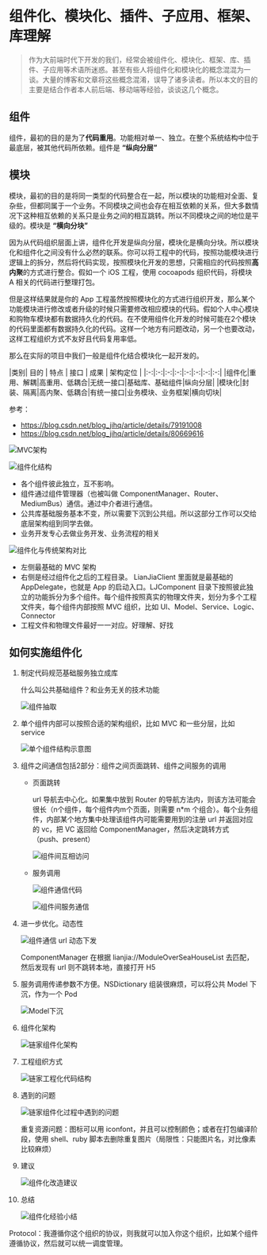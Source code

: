 # 组件化、模块化、插件、子应用、框架、库理解



> 作为大前端时代下开发的我们，经常会被组件化、模块化、框架、库、插件、子应用等术语所迷惑。甚至有些人将组件化和模块化的概念混混为一谈。大量的博客和文章将这些概念混淆，误导了诸多读者。所以本文的目的主要是结合作者本人前后端、移动端等经验，谈谈这几个概念。


## 组件

组件，最初的目的是为了**代码重用**。功能相对单一、独立。在整个系统结构中位于最底层，被其他代码所依赖。组件是 **“纵向分层”**


## 模块

模块，最初的目的是将同一类型的代码整合在一起，所以模块的功能相对全面、复杂些，但都同属于一个业务。不同模块之间也会存在相互依赖的关系，但大多数情况下这种相互依赖的关系只是业务之间的相互跳转。所以不同模块之间的地位是平级的。模块是 **“横向分块”**

因为从代码组织层面上讲，组件化开发是纵向分层，模块化是横向分块。所以模块化和组件化之间没有什么必然的联系。你可以将工程中的代码，按照功能模块进行逻辑上的拆分，然后将代码实现，按照模块化开发的思想，只需相应的代码按照**高内聚**的方式进行整合。假如一个 iOS 工程，使用 cocoapods 组织代码，将模块 A 相关的代码进行整理打包。

但是这样结果就是你的 App 工程虽然按照模块化的方式进行组织开发，那么某个功能模块进行修改或者升级的时候只需要修改相应模块的代码。假如个人中心模块和购物车模块都有数据持久化的代码。在不使用组件化开发的时候可能在2个模块的代码里面都有数据持久化的代码。这样一个地方有问题改动，另一个也要改动，这样工程组织方式不友好且代码复用率低。

那么在实际的项目中我们一般是组件化结合模块化一起开发的。


|类别| 目的 | 特点 | 接口 | 成果 |  架构定位 |
|:-:|:-:|:-:|:-:|:-:|:-:|:-:|:-:|
|组件化|重用、解耦|高重用、低耦合|无统一接口|基础库、基础组件|纵向分层|
|模块化|封装、隔离|高内聚、低耦合|有统一接口|业务模块、业务框架|横向切块|


参考：
- https://blog.csdn.net/blog_jihq/article/details/79191008
- https://blog.csdn.net/blog_jihq/article/details/80669616


![MVC架构](https://raw.githubusercontent.com/FantasticLBP/knowledge-kit/master/assets/2021-03-02-MVC.png)





![组件化结构](https://raw.githubusercontent.com/FantasticLBP/knowledge-kit/master/assets/2021-03-02-Components-Structures.png)

- 各个组件彼此独立，互不影响。
- 组件通过组件管理器（也被叫做 ComponentManager、Router、MediumBus）通信。通过中介者进行通信。
- 公共库基础服务基本不变，所以需要下沉到公共组。所以这部分工作可以交给底层架构组到同学去做。
- 业务开发专心去做业务开发、业务流程的相关



![组件化与传统架构对比](https://raw.githubusercontent.com/FantasticLBP/knowledge-kit/master/assets/2021-03-02-ComponentStructureComparation.png)

- 左侧最基础的 MVC 架构
- 右侧是经过组件化之后的工程目录。 LianJiaClient 里面就是最基础的 AppDelegate，也就是 App 的启动入口。LJComponent 目录下按照彼此独立的功能拆分为多个组件。每个组件按照真实的物理文件夹，划分为多个工程文件夹，每个组件内部按照 MVC 组织，比如 UI、Model、Service、Logic、Connector
- 工程文件和物理文件最好一一对应。好理解、好找



## 如何实施组件化

1. 制定代码规范基础服务独立成库

   什么叫公共基础组件？和业务无关的技术功能

   

   ![组件抽取](./..assets/2021-03-02-ComponentPickUp.png)

2. 单个组件内部可以按照合适的架构组织，比如 MVC 和一些分层，比如 service

   ![单个组件结构示意图](https://raw.githubusercontent.com/FantasticLBP/knowledge-kit/master/assets/2021-03-02-SingleComponentStructure.png)

   

3. 组件之间通信包括2部分：组件之间页面跳转、组件之间服务的调用

   - 页面跳转

     url 导航去中心化。如果集中放到 Router 的导航方法内，则该方法可能会很长（n个组件，每个组件内m个页面，则需要 n*m 个组合）。每个业务组件，内部某个地方集中处理该组件内可能需要用到的注册 url 并返回对应的 vc，把 VC 返回给 ComponentManager，然后决定跳转方式（push、present）

     ![组件间互相访问](https://raw.githubusercontent.com/FantasticLBP/knowledge-kit/master/assets/2021-03-02-CompentsVisit.png)

   - 服务调用

     ![组件通信代码](https://raw.githubusercontent.com/FantasticLBP/knowledge-kit/master/assets/2021-03-02-CompontentCommunicateCode.png)

     ![组件间服务通信](https://raw.githubusercontent.com/FantasticLBP/knowledge-kit/master/assets/2021-03-02-ComponentsVisitByService.png)

   

4. 进一步优化。动态性

   ![组件通信 url 动态下发](https://raw.githubusercontent.com/FantasticLBP/knowledge-kit/master/assets/2021-03-02-ComponentURLViaNetwork.png)

   ComponentManager 在根据 lianjia://ModuleOverSeaHouseList 去匹配，然后发现有 url 则不跳转本地，直接打开 H5

5. 服务调用传递参数不方便。NSDictionary 组装很麻烦，可以将公共 Model 下沉，作为一个 Pod

   ![Model下沉](https://raw.githubusercontent.com/FantasticLBP/knowledge-kit/master/assets/2021-03-02-ComponentStructureModelInDeep.png)

6. 组件化架构

   ![链家组件化架构](https://raw.githubusercontent.com/FantasticLBP/knowledge-kit/master/assets/2021-03-02-LianJiaComponentStructure.png)

7. 工程组织方式

   ![链家工程化代码结构](https://raw.githubusercontent.com/FantasticLBP/knowledge-kit/master/assets/2021-03-02-LianJiaComponentProject.png)

8. 遇到的问题

   ![链家组件化过程中遇到的问题](https://raw.githubusercontent.com/FantasticLBP/knowledge-kit/master/assets/2021-03-02-LianJiaComponentIssue.png)

   重复资源问题：图标可以用 iconfont，并且可以控制颜色；或者在打包编译阶段，使用 shell、ruby 脚本去删除重复图片（局限性：只能图片名，对比像素比较麻烦）

9. 建议

   ![组件化改造建议](https://raw.githubusercontent.com/FantasticLBP/knowledge-kit/master/assets/2021-03-02-ComponentSuggestion.png)

10. 总结 

    ![组件化经验小结](https://raw.githubusercontent.com/FantasticLBP/knowledge-kit/master/assets/2021-03-02-ComponentTheory.png)

Protocol：我遵循你这个组织的协议，则我就可以加入你这个组织，比如某个组件遵循协议，然后就可以统一调度管理。